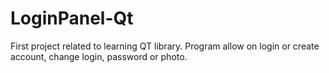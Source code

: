 # LoginPanel-Qt

First project related to learning QT library. Program allow on login or create account, change login, password or photo.
